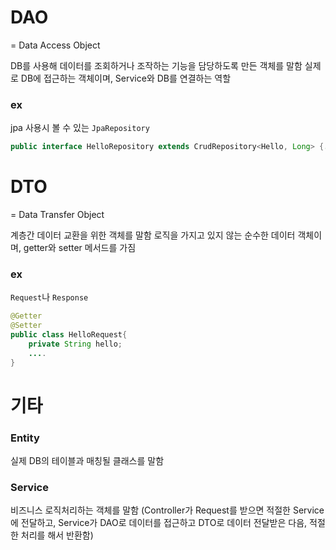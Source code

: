 # DAO

= Data Access Object

DB를 사용해 데이터를 조회하거나 조작하는 기능을 담당하도록 만든 객체를 말함
실제로 DB에 접근하는 객체이며, Service와 DB를 연결하는 역할

### ex

jpa 사용시 볼 수 있는 `JpaRepository`

```java
public interface HelloRepository extends CrudRepository<Hello, Long> {...}
```



# DTO

= Data Transfer Object

계층간 데이터 교환을 위한 객체를 말함
로직을 가지고 있지 않는 순수한 데이터 객체이며, getter와 setter 메서드를 가짐

### ex

`Request`나 `Response`

```java
@Getter
@Setter
public class HelloRequest{
    private String hello;
    ....
}
```



# 기타

### Entity

실제 DB의 테이블과 매칭될 클래스를 말함

### Service

비즈니스 로직처리하는 객체를 말함
(Controller가 Request를 받으면 적절한 Service에 전달하고, Service가 DAO로 데이터를 접근하고 DTO로 데이터 전달받은 다음, 적절한 처리를 해서 반환함)